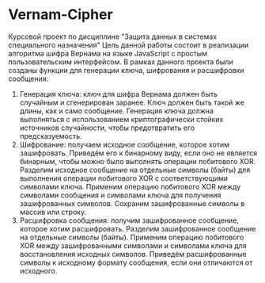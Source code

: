 # Vernam-Cipher
Курсовой проект по дисциплине "Защита данных в системах специального назначения"
Цель данной работы состоит в реализации алгоритма шифра Вернама на языке JavaScript с простым пользовательским интерфейсом. 
В рамках данного проекта были созданы функции для генерации ключа, шифрования и расшифровки сообщения:
1) Генерация ключа: ключ для шифра Вернама должен быть случайным и сгенерирован заранее. Ключ должен быть такой же длины, как и само сообщение. Генерация ключа должна выполняться с использованием криптографически стойких источников случайности, чтобы предотвратить его предсказуемость.
2) Шифрование: получаем исходное сообщение, которое хотим зашифровать. Приведём его к бинарному виду, если оно не является бинарным, чтобы можно было выполнять операции побитового XOR. Разделим исходное сообщение на отдельные символы (байты) для выполнения операции побитового XOR с соответствующими символами ключа. Применим операцию побитового XOR между символами сообщения и символами ключа для получения зашифрованных символов. Сохраним зашифрованные символы в массив или строку.
3) Расшифровка сообщения: получим зашифрованное сообщение, которое хотим расшифровать. Разделим зашифрованное сообщение на отдельные символы (байты). Применим операцию побитового XOR между зашифрованными символами и символами ключа для восстановления исходных символов. Приведём расшифрованные символы к исходному формату сообщения, если они отличаются от исходного.


